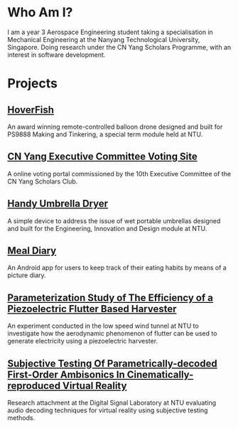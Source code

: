 # Who Am I?
I am a year 3 Aerospace Engineering student taking a specialisation in Mechanical Engineering at the Nanyang Technological University, Singapore. Doing research under the CN Yang Scholars Programme, with an interest in software development.

# Projects

## [HoverFish](HoverFish.md)
An award winning remote-controlled balloon drone designed and built for PS9888 Making and Tinkering, a special term module held at NTU.


## [CN Yang Executive Committee Voting Site](VotingSite.md)
A online voting portal commissioned by the 10th Executive Committee of the CN Yang Scholars Club.


## [Handy Umbrella Dryer](HUD.md)
A simple device to address the issue of wet portable umbrellas designed and built for the Engineering, Innovation and Design module at NTU.


## [Meal Diary](MealDiary.md)
An Android app for users to keep track of their eating habits by means of a picture diary.


## [Parameterization Study of The Efficiency of a Piezoelectric Flutter Based Harvester](CY1400.md)
An experiment conducted in the low speed wind tunnel at NTU to investigate how the aerodynamic phenomenon of flutter can be used to generate electricity using a piezoelectric harvester.


## [Subjective Testing Of Parametrically-decoded First-Order Ambisonics In Cinematically-reproduced Virtual Reality](CY2001.md)
Research attachment at the Digital Signal Laboratory at NTU evaluating audio decoding techniques for virtual reality using subjective testing methods.

